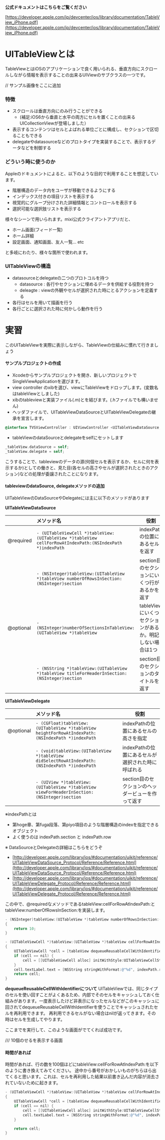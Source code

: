 **公式ドキュメントはこちらをご覧ください**

[https://developer.apple.com/jp/devcenter/ios/library/documentation/TableView_iPhone.pdf](https://developer.apple.com/jp/devcenter/ios/library/documentation/TableView_iPhone.pdf)


# UITableViewとは
TableViewとはiOSのアプリケーションで良く用いられる、垂直方向にスクロールしながら情報を表示することの出来るUIViewのサブクラスの一つです。

// サンプル画像をここに追加

### 特徴
- スクロールは垂直方向にのみ行うことができる
  - (補足:iOS6から垂直と水平の両方にセルを置くことの出来るUICollectionViewが登場しました）
- 表示するコンテンツはセルとよばれる単位ごとに構成し、セクションで区切ることもできる
- delegateやdatasourceなどのプロトタイプを実装することで、表示するデータなどを制御する

### どういう時に使うのか

Appleのドキュメントによると、以下のような目的で利用することを想定しています。
- 階層構造のデータ内をユーザが移動できるようにする
- インデックス付きの項目リストを表示する
- 視覚的にグループ分けされた詳細情報とコントロールを表示する
- 選択可能な選択肢リストを表示する

様々なシーンで用いられます。mixi公式クライアントアプリだと、
- ホーム画面(フィード一覧)
- ホーム詳細
- 設定画面、通知画面、友人一覧... etc

と多岐にわたり、様々な箇所で使われます。

### UITableViewの構造

- datasourceとdelegateの二つのプロトコルを持つ
  - datasource : 各行やセクションに埋めるデータを供給する役割を持つ
  - deleagte : viewの外観やセルが選択された時にとるアクションを定義する
- 各行はセルを用いて描画を行う
- 各行ごとに選択された時に何かしら動作を行う


# 実習
このUITableViewを実際に表示しながら、TableViewの仕組みに慣れて行きましょう

#### サンプルプロジェクトの作成
- Xcodeからサンプルプロジェクトを開き、新しいプロジェクトでSingleViewApplicationを選びます。
- view controller のxibを選び、viewにTableViewをドロップします。(変数名はtableViewとしました)
- xibのtableviewと実装ファイル(.m)とを結びます。(.hファイルでも構いません)
- ヘッダファイルで、UITableViewDataSourceとUITableViewDelegateの継承を宣言します。
```objective-c
@interface TVSViewController : UIViewController <UITableViewDataSource, UITableViewDelegate>
```
- tableViewのdataSourceとdelegateをselfにセットします
```objective-c
_tableView.dataSource = self;
_tableView.delegate = self;
```
こうすることで、tableviewのデータの源(何個セルを表示するか、セルに何を表示するか)としての働きと、見た目(各セルの高さやセルが選択されたときのアクション)などの処理が委譲されたことになります。

#### tableviewのdataSource, delegateメソッドの追加
UITableViewのDataSourceやDelegateには主に以下のメソッドがあります

**UITableViewDataSource**

|         | メソッド名           | 役割 |
| ------------- |:-------------| -----|
| @required | `- (UITableViewCell *)tableView:(UITableView *)tableView cellForRowAtIndexPath:(NSIndexPath *)indexPath` |  indexPathの位置にあるセルを返す|
|       | `- (NSInteger)tableView:(UITableView *)tableView numberOfRowsInSection:(NSInteger)section` | section目のセクションにいくつ行があるかを返す |
| @optional | `- (NSInteger)numberOfSectionsInTableView:(UITableView *)tableView` | tableViewにいくつセクションがあるか。明記しない場合は1つ |
|  | `- (NSString *)tableView:(UITableView *)tableView titleForHeaderInSection:(NSInteger)section` | section目のセクションのタイトルを返す |

**UITableViewDelegate**

|         | メソッド名           | 役割 |
| ------------- |:-------------| -----|
| @optional | `- (CGFloat)tableView:(UITableView *)tableView heightForRowAtIndexPath:(NSIndexPath *)indexPath` |  indexPathの位置にあるセルの高さを指定|
| | `- (void)tableView:(UITableView *)tableView didSelectRowAtIndexPath:(NSIndexPath *)indexPath` | indexPathの位置にあるセルが選択された時に呼ばれる |
| | `- (UIView *)tableView:(UITableView *)tableView viewForHeaderInSection:(NSInteger)section` | section目のセクションのヘッダービューを作って返す |


※indexPathとは
- 第hoge章、第fuga段落、第piyo項目のような階層構造のindexを指定できるオブジェクト
- よく使うのは indexPath.section と indexPath.row 

※ DataSourceとDelegateの詳細はこちらをどうぞ
- [http://developer.apple.com/library/ios/#documentation/uikit/reference/UITableViewDataSource_Protocol/Reference/Reference.html](http://developer.apple.com/library/ios/#documentation/uikit/reference/UITableViewDataSource_Protocol/Reference/Reference.html)
- [http://developer.apple.com/library/ios/#documentation/uikit/reference/UITableViewDelegate_Protocol/Reference/Reference.html](http://developer.apple.com/library/ios/#documentation/uikit/reference/UITableViewDelegate_Protocol/Reference/Reference.html)

この中で、@requiredなメソッドであるtableView:cellForRowAtIndexPath:とtableView:numberOfRowsInSection:を実装します。

```objective-c
- (NSInteger)tableView:(UITableView *)tableView numberOfRowsInSection:(NSInteger)section
{
    return 10;
}

- (UITableViewCell *)tableView:(UITableView *)tableView cellForRowAtIndexPath:(NSIndexPath *)indexPath
{
    UITableViewCell *cell = [tableView dequeueReusableCellWithIdentifier:@"Cell"];
    if (cell == nil) {
        cell = [[UITableViewCell alloc] initWithStyle:UITableViewCellStyleDefault reuseIdentifier:@"Cell"];
    }
    cell.textLabel.text = [NSString stringWithFormat:@"%d", indexPath.row]; // 何番目のセルかを表示させました
    return cell;
}
```

**dequeueReusableCellWithIdentifierについて** 
UITableViewでは、同じタイプのセルを使い回すことがよくあるため、内部でそのセルをキャッシュしておく仕組みがあります。一度表示したけど非表示になったセルなどがこのキャッシュに回されてdequeueReusableCellWithIdentifierを使うことでキャッシュされたセルを再利用できます。
再利用できるセルがない場合はnilが返ってきます。その時はセルを生成してやります。

ここまでを実行して、このような画面がでてくれば成功です。

/// 10個のせるを表示する画面




#### 時間があれば
時間があれば、行の数を100個ほどにtableView:cellForRowAtIndexPath:を以下のように書き換えてみてください。
途中から番号がおかしいものがちらほら出てくると思います。これは、セルを再利用した結果以前書き込んだ内容が消去されていないために起きます。
```objective-c
- (UITableViewCell *)tableView:(UITableView *)tableView cellForRowAtIndexPath:(NSIndexPath *)indexPath
{
    UITableViewCell *cell = [tableView dequeueReusableCellWithIdentifier:@"Cell"];
    if (cell == nil) {
        cell = [[UITableViewCell alloc] initWithStyle:UITableViewCellStyleDefault reuseIdentifier:@"Cell"];
        cell.textLabel.text = [NSString stringWithFormat:@"%d", indexPath.row]; // 移動させた
    }

    return cell;
}
```


